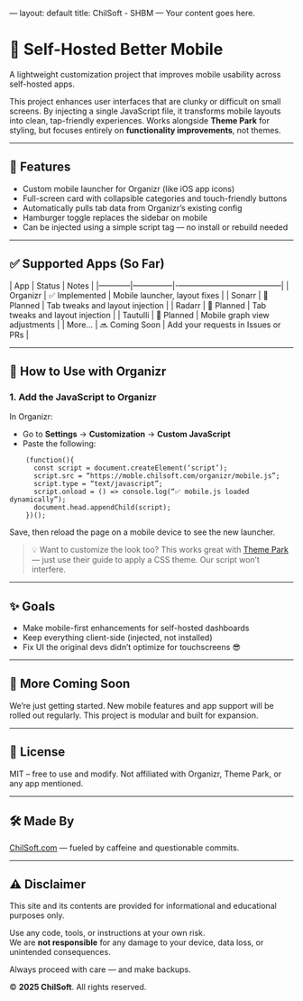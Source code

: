 —
layout: default
title: ChilSoft - SHBM
—
Your content goes here.

# 📱 Self-Hosted Better Mobile

A lightweight customization project that improves mobile usability across self-hosted apps.

This project enhances user interfaces that are clunky or difficult on small screens. By injecting a single JavaScript file, it transforms mobile layouts into clean, tap-friendly experiences. Works alongside **Theme Park** for styling, but focuses entirely on **functionality improvements**, not themes.

___

## 📲 Features

- Custom mobile launcher for Organizr (like iOS app icons)
- Full-screen card with collapsible categories and touch-friendly buttons
- Automatically pulls tab data from Organizr’s existing config
- Hamburger toggle replaces the sidebar on mobile
- Can be injected using a simple script tag — no install or rebuild needed

___

## ✅ Supported Apps (So Far)

| App       | Status        | Notes                                  |
|————|—————|-—————————————|
| Organizr  | ✅ Implemented | Mobile launcher, layout fixes          |
| Sonarr    | 🚧 Planned     | Tab tweaks and layout injection        |
| Radarr    | 🚧 Planned     | Tab tweaks and layout injection        |
| Tautulli  | 🚧 Planned     | Mobile graph view adjustments          |
| More...   | 🔜 Coming Soon | Add your requests in Issues or PRs     |

___

## 🚀 How to Use with Organizr

### 1. Add the JavaScript to Organizr

In Organizr:
- Go to **Settings** → **Customization** → **Custom JavaScript**
- Paste the following:
```
    (function(){
      const script = document.createElement(‘script’);
      script.src = “https://moble.chilsoft.com/organizr/mobile.js”;
      script.type = “text/javascript”;
      script.onload = () => console.log(“✅ mobile.js loaded dynamically”);
      document.head.appendChild(script);
    })();
```
Save, then reload the page on a mobile device to see the new launcher.

> 💡 Want to customize the look too? This works great with [Theme Park](https://theme-park.dev/) — just use their guide to apply a CSS theme. Our script won’t interfere.

___

## ✨ Goals

- Make mobile-first enhancements for self-hosted dashboards
- Keep everything client-side (injected, not installed)
- Fix UI the original devs didn’t optimize for touchscreens 😎

___

## 👷 More Coming Soon

We’re just getting started. New mobile features and app support will be rolled out regularly. This project is modular and built for expansion.

___

## 📜 License

MIT – free to use and modify. Not affiliated with Organizr, Theme Park, or any app mentioned.

___

## 🛠 Made By

[ChilSoft.com](https://chilsoft.com) — fueled by caffeine and questionable commits.

___

## ⚠️ Disclaimer

This site and its contents are provided for informational and educational purposes only.

Use any code, tools, or instructions at your own risk.  
We are **not responsible** for any damage to your device, data loss, or unintended consequences.

Always proceed with care — and make backups.

© **2025 ChilSoft**. All rights reserved.
